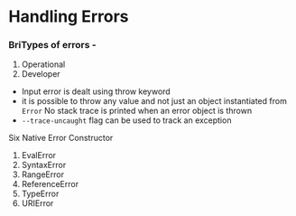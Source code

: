 # Handling Errors

### BriTypes of errors - 

1. Operational
2. Developer



- Input error is dealt using  throw keyword
- it is possible to throw any value and not just an  object instantiated from `Error` 
  No stack trace is printed when an error object is thrown
- `--trace-uncaught` flag can be used to track an exception

Six Native Error Constructor

1. EvalError
2. SyntaxError
3. RangeError
4. ReferenceError
5. TypeError
6. URIError

